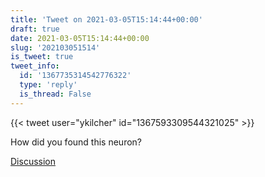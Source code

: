 ```yaml
---
title: 'Tweet on 2021-03-05T15:14:44+00:00'
draft: true
date: 2021-03-05T15:14:44+00:00
slug: '202103051514'
is_tweet: true
tweet_info:
  id: '1367735314542776322'
  type: 'reply'
  is_thread: False
---
```




{{< tweet user="ykilcher" id="1367593309544321025" >}}

How did you found this neuron?

[Discussion](https://x.com/sytelus/status/1367735314542776322)
